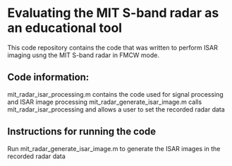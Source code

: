 # Evaluating the MIT S-band radar as an educational tool
This code repository contains the code that was written to perform ISAR imaging usng the MIT S-band radar in FMCW mode.

## Code information:

mit_radar_isar_processing.m contains the code used for signal processing and ISAR image processing
mit_radar_generate_isar_image.m calls mit_radar_isar_processing and allows a user to set the recorded radar data

## Instructions for running the code

Run mit_radar_generate_isar_image.m to generate the ISAR images in the recorded radar data
